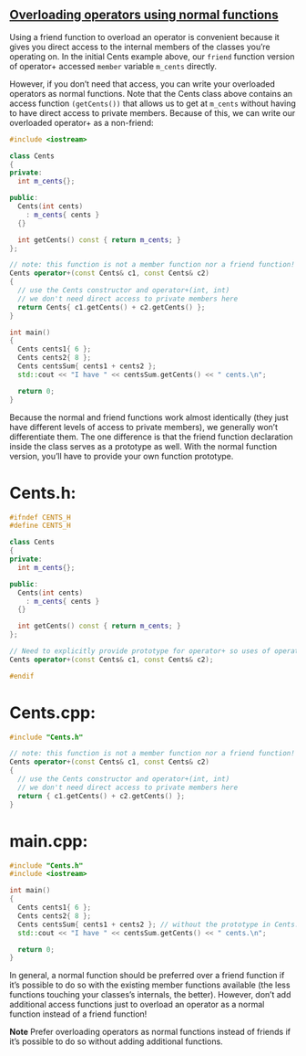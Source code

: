 
##  [Overloading operators using normal functions](https://www.learncpp.com/cpp-tutorial/overloading-operators-using-normal-functions/)

Using a friend function to overload an operator is convenient because it gives you direct access to the internal members of the classes you’re operating on. In the initial Cents example above,
our `friend` function version of operator+ accessed `member` variable `m_cents` directly.

However, if you don’t need that access, you can write your overloaded operators as normal functions. Note that the Cents class above contains an access function `(getCents())` that allows us to 
get at `m_cents` without having to have direct access to private members. Because of this, we can write our overloaded operator+ as a non-friend:


```cpp
#include <iostream>

class Cents
{
private:
  int m_cents{};

public:
  Cents(int cents)
    : m_cents{ cents }
  {}

  int getCents() const { return m_cents; }
};

// note: this function is not a member function nor a friend function!
Cents operator+(const Cents& c1, const Cents& c2)
{
  // use the Cents constructor and operator+(int, int)
  // we don't need direct access to private members here
  return Cents{ c1.getCents() + c2.getCents() };
}

int main()
{
  Cents cents1{ 6 };
  Cents cents2{ 8 };
  Cents centsSum{ cents1 + cents2 };
  std::cout << "I have " << centsSum.getCents() << " cents.\n";

  return 0;
}
```

Because the normal and friend functions work almost identically (they just have different levels of access to private members), we generally won’t differentiate them. The one difference 
is that the friend function declaration inside the class serves as a prototype as well. With the normal function version, you’ll have to provide your own function prototype.

# Cents.h:

```cpp
#ifndef CENTS_H
#define CENTS_H

class Cents
{
private:
  int m_cents{};

public:
  Cents(int cents)
    : m_cents{ cents }
  {}

  int getCents() const { return m_cents; }
};

// Need to explicitly provide prototype for operator+ so uses of operator+ in other files know this overload exists
Cents operator+(const Cents& c1, const Cents& c2);

#endif
```

# Cents.cpp:

```cpp
#include "Cents.h"

// note: this function is not a member function nor a friend function!
Cents operator+(const Cents& c1, const Cents& c2)
{
  // use the Cents constructor and operator+(int, int)
  // we don't need direct access to private members here
  return { c1.getCents() + c2.getCents() };
}
```

# main.cpp:

```cpp
#include "Cents.h"
#include <iostream>

int main()
{
  Cents cents1{ 6 };
  Cents cents2{ 8 };
  Cents centsSum{ cents1 + cents2 }; // without the prototype in Cents.h, this would fail to compile
  std::cout << "I have " << centsSum.getCents() << " cents.\n";

  return 0;
}
```
In general, a normal function should be preferred over a friend function if it’s possible to do so with the existing member functions available (the less functions touching your 
classes’s internals, the better). However, don’t add additional access functions just to overload an operator as a normal function instead of a friend function!


**Note** Prefer overloading operators as normal functions instead of friends if it’s possible to do so without adding additional functions.

